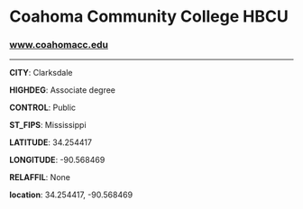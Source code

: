 # Coahoma Community College HBCU
### www.coahomacc.edu
---
**CITY**: Clarksdale

**HIGHDEG**: Associate degree

**CONTROL**: Public

**ST_FIPS**: Mississippi

**LATITUDE**: 34.254417

**LONGITUDE**: -90.568469

**RELAFFIL**: None

**location**: 34.254417, -90.568469